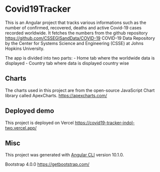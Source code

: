 # Covid19Tracker

This is an Angular project that tracks various informations such as the number of confirmed, recovered, deaths and active Covid-19 cases recorded worldwide.
It fetches the numbers from the github repository https://github.com/CSSEGISandData/COVID-19 COVID-19 Data Repository by the Center for Systems Science and Engineering (CSSE) at Johns Hopkins University.

The app is divided into two parts:
    - Home tab where the worldwide data is displayed
    - Country tab where data is displayed country wise

## Charts

The charts used in this project are from the open-source JavaScript Chart library called ApexCharts.
https://apexcharts.com/

## Deployed demo

This project is deployed on Vercel
https://covid19-tracker-indol-two.vercel.app/


## Misc

This project was generated with [Angular CLI](https://github.com/angular/angular-cli) version 10.1.0.

Bootstrap 4.0.0
https://getbootstrap.com/
